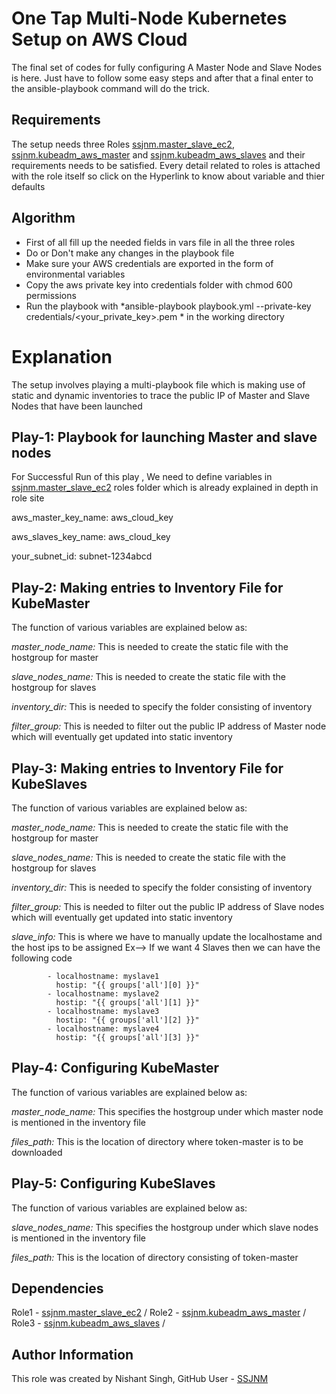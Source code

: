 One Tap Multi-Node Kubernetes Setup on AWS Cloud
=========

The final set of codes for fully configuring A Master Node and Slave Nodes is here.
Just have to follow some easy steps and after that a final enter to the ansible-playbook command will do the trick.

Requirements
------------

The setup needs three Roles [ssjnm.master_slave_ec2], [ssjnm.kubeadm_aws_master] and [ssjnm.kubeadm_aws_slaves] and their requirements needs to be satisfied. 
Every detail related to roles is attached with the role itself so click on the Hyperlink to know about variable and thier defaults  


Algorithm
-------------
- First of all fill up the needed fields in vars file in all the three roles
- Do or Don't make any changes in the playbook file
- Make sure your AWS credentials are exported in the form of environmental variables
- Copy the aws private key into credentials folder with chmod 600 permissions
- Run the playbook with *ansible-playbook playbook.yml --private-key credentials/<your_private_key>.pem * in the working directory

Explanation
==========

The setup involves playing a multi-playbook file which is making use of static and dynamic inventories to trace the public IP of Master and Slave Nodes that have been launched 

Play-1: Playbook for launching Master and slave nodes
--------------

For Successful Run of this play , We need to define variables in [ssjnm.master_slave_ec2] roles folder which is already explained in depth in role site


aws_master_key_name: aws_cloud_key

aws_slaves_key_name: aws_cloud_key

your_subnet_id: subnet-1234abcd


Play-2: Making entries to Inventory File for KubeMaster
--------------

The function of various variables are explained below as:
 
*master_node_name:* This is needed to create the static file with the hostgroup for master

*slave_nodes_name:* This is needed to create the static file with the hostgroup for slaves

*inventory_dir:* This is needed to specify the folder consisting of inventory

*filter_group:* This is needed to filter out the public IP address of Master node which will eventually get updated into static inventory

Play-3: Making entries to Inventory File for KubeSlaves
---------------

The function of various variables are explained below as:

*master_node_name:* This is needed to create the static file with the hostgroup for master

*slave_nodes_name:* This is needed to create the static file with the hostgroup for slaves

*inventory_dir:* This is needed to specify the folder consisting of inventory

*filter_group:* This is needed to filter out the public IP address of Slave nodes which will eventually get updated into static inventory

*slave_info:* This is where we have to manually update the localhostame and the host ips to be assigned 
Ex--> If we want 4 Slaves then we can have the following code

            - localhostname: myslave1
              hostip: "{{ groups['all'][0] }}"
            - localhostname: myslave2
              hostip: "{{ groups['all'][1] }}"
            - localhostname: myslave3
              hostip: "{{ groups['all'][2] }}"
            - localhostname: myslave4
              hostip: "{{ groups['all'][3] }}"


Play-4: Configuring KubeMaster
-------------

The function of various variables are explained below as:


*master_node_name:* This specifies the hostgroup under which master node is mentioned in the inventory file

*files_path:* This is the location of directory where token-master is to be downloaded


Play-5:  Configuring KubeSlaves
-------------

The function of various variables are explained below as:

*slave_nodes_name:* This specifies the hostgroup under which slave nodes is mentioned in the inventory file

*files_path:* This is the location of directory consisting of token-master

Dependencies
------------

Role1 - [ssjnm.master_slave_ec2] /
Role2 - [ssjnm.kubeadm_aws_master] /
Role3 - [ssjnm.kubeadm_aws_slaves] /


Author Information
------------------

This role was created by Nishant Singh, GitHub User - [SSJNM]


[ssjnm.master_slave_ec2]: <>
[ssjnm.kubeadm_aws_master]: <>
[ssjnm.kubeadm_aws_slaves]: <>
[SSJNM]: <https://github.com/SSJNM>
